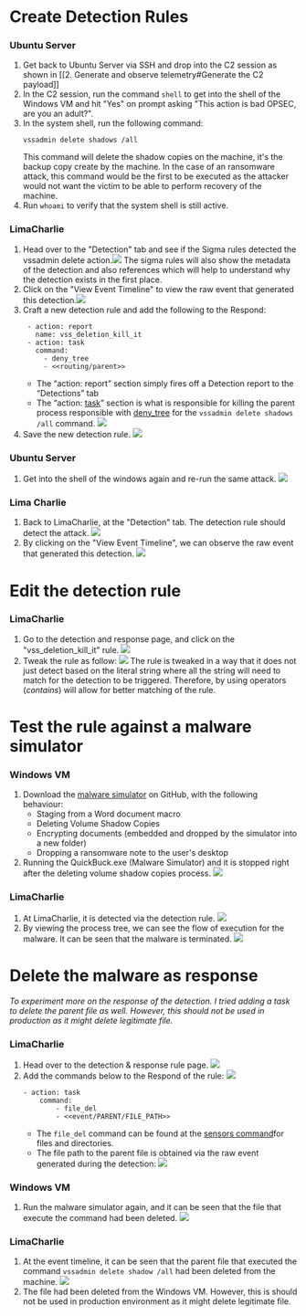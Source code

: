 # Create Detection Rules
### Ubuntu Server
1. Get back to Ubuntu Server via SSH and drop into the C2 session as shown in [[2. Generate and observe telemetry#Generate the C2 payload]]
2. In the C2 session, run the command `shell` to get into the shell of the Windows VM and hit "Yes" on prompt asking "This action is bad OPSEC, are you an adult?".
3. In the system shell, run the following command:
   ```
   vssadmin delete shadows /all
	```
	This command will delete the shadow copies on the machine, it's the backup copy create by the machine. In the case of an ransomware attack, this command would be the first to be executed as the attacker would not want the victim to be able to perform recovery of the machine.
4. Run `whoami` to verify that the system shell is still active.

### LimaCharlie
1. Head over to the "Detection" tab and see if the Sigma rules detected the vssadmin delete action.![](https://i.imgur.com/cXTElh1.png)
   The sigma rules will also show the metadata of the detection and also references which will help to understand why the detection exists in the first place.
2. Click on the "View Event Timeline" to view the raw event that generated this detection.![](https://i.imgur.com/S9i7lUL.png)
3. Craft a new detection rule and add the following to the Respond:
   ```
	- action: report
	  name: vss_deletion_kill_it
	- action: task
	  command:
	    - deny_tree
	    - <<routing/parent>>
	```
	- The “action: report” section simply fires off a Detection report to the “Detections” tab
	- The “action: [task](https://doc.limacharlie.io/docs/documentation/b43d922abb409-reference-actions#task)” section is what is responsible for killing the parent process responsible with [deny_tree](https://doc.limacharlie.io/docs/documentation/819e855933d6c-reference-commands#deny_tree) for the `vssadmin delete shadows /all` command.
   ![](https://i.imgur.com/rEIEjiX.png)
4. Save the new detection rule.
   ![](https://i.imgur.com/ILfTY4K.png)

### Ubuntu Server
1. Get into the shell of the windows again and re-run the same attack.
   ![](https://i.imgur.com/og82PqL.png)

### Lima Charlie
1. Back to LimaCharlie, at the "Detection" tab. The detection rule should detect the attack.
   ![](https://i.imgur.com/B9hn5it.png)
2. By clicking on the "View Event Timeline", we can observe the raw event that generated this detection.
   ![](https://i.imgur.com/XkMK7TU.png)

# Edit the detection rule 
### LimaCharlie
1. Go to the detection and response page, and click on the "vss_deletion_kill_it" rule.
   ![](https://i.imgur.com/aRNQ8kM.png)
2. Tweak the rule as follow:
   ![](https://i.imgur.com/dcXJiHJ.png)
   The rule is tweaked in a way that it does not just detect based on the literal string where all the string will need to match for the detection to be triggered. Therefore, by using operators (*contains*) will allow for better matching of the rule.

# Test the rule against a malware simulator
### Windows VM
1. Download the [malware simulator](https://github.com/NextronSystems/ransomware-simulator) on GitHub, with the following behaviour:
   - Staging from a Word document macro
   - Deleting Volume Shadow Copies
   - Encrypting documents (embedded and dropped by the simulator into a new folder)
   - Dropping a ransomware note to the user's desktop
2. Running the QuickBuck.exe (Malware Simulator) and it is stopped right after the deleting volume shadow copies process.
   ![](https://i.imgur.com/W6wcJrb.gif)
### LimaCharlie
1. At LimaCharlie, it is detected via the detection rule.
![](https://i.imgur.com/Wo1t2FN.png)
2. By viewing the process tree, we can see the flow of execution for the malware. It can be seen that the malware is terminated.
![](https://i.imgur.com/4UYzX9y.png)

# Delete the malware as response
*To experiment more on the response of the detection. I tried adding a task to delete the parent file as well. However, this should not be used in production as it might delete legitimate file.*
### LimaCharlie
1. Head over to the detection & response rule page.
   ![](https://i.imgur.com/tTxXXK4.png)
2. Add the commands below to the Respond of the rule:
   ![](https://i.imgur.com/f01wdZA.png)
   ```
   - action: task
	   command:
		   - file_del
		   - <<event/PARENT/FILE_PATH>>
	```
	- The `file_del` command can be found at the [sensors command](https://docs.limacharlie.io/v1/docs/sensor-commands-files-and-directories)for files and directories.
	- The file path to the parent file is obtained via the raw event generated during the detection:
	  ![](https://i.imgur.com/WsKOJ0U.png)

### Windows VM
1. Run the malware simulator again, and it can be seen that the file that execute the command had been deleted.
![](https://i.imgur.com/BLf6Y52.gif)

### LimaCharlie
1. At the event timeline, it can be seen that the parent file that executed the command `vssadmin delete shadow /all` had been deleted from the machine.
![](https://i.imgur.com/c2MUrCK.png)
2. The file had been deleted from the Windows VM. However, this is should not be used in production environment as it might delete legitimate file.